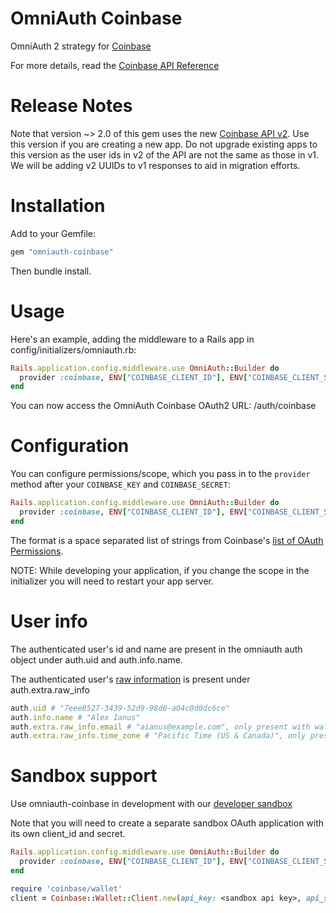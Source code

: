 # OmniAuth Coinbase

OmniAuth 2 strategy for [Coinbase](https://www.coinbase.com/)

For more details, read the [Coinbase API Reference](https://developers.coinbase.com/api/v2)

# Release Notes

Note that version ~> 2.0 of this gem uses the new [Coinbase API v2](https://developers.coinbase.com/api/v2). Use this version if you are creating a new app. Do not upgrade existing apps to this version as the user ids in v2 of the API are not the same as those in v1. We will be adding v2 UUIDs to v1 responses to aid in migration efforts.

# Installation

Add to your Gemfile:

```ruby
gem "omniauth-coinbase"
```

Then bundle install.

# Usage

Here's an example, adding the middleware to a Rails app in config/initializers/omniauth.rb:

```ruby
Rails.application.config.middleware.use OmniAuth::Builder do
  provider :coinbase, ENV["COINBASE_CLIENT_ID"], ENV["COINBASE_CLIENT_SECRET"]
end
```

You can now access the OmniAuth Coinbase OAuth2 URL: /auth/coinbase

# Configuration

You can configure permissions/scope, which you pass in to the `provider` method after your `COINBASE_KEY` and `COINBASE_SECRET`:

```ruby
Rails.application.config.middleware.use OmniAuth::Builder do
  provider :coinbase, ENV["COINBASE_CLIENT_ID"], ENV["COINBASE_CLIENT_SECRET"], scope: 'wallet:user:read wallet:user:email wallet:accounts:read'
end
```

The format is a space separated list of strings from Coinbase's [list of OAuth Permissions](https://developers.coinbase.com/api/v2#scopes).

NOTE: While developing your application, if you change the scope in the initializer you will need to restart your app server.

# User info

The authenticated user's id and name are present in the omniauth auth object under auth.uid and auth.info.name.

The authenticated user's [raw information](https://developers.coinbase.com/api/v2#user-resource) is present under auth.extra.raw_info

```ruby
auth.uid # "7eee8527-3439-52d9-98d6-a04c0d0dc6ce"
auth.info.name # "Alex Ianus"
auth.extra.raw_info.email # "aianus@example.com", only present with wallet:user:email scope
auth.extra.raw_info.time_zone # "Pacific Time (US & Canada)", only present with wallet:user:show scope
```

# Sandbox support

Use omniauth-coinbase in development with our [developer sandbox](https://developers.coinbase.com/blog/2015/02/20/sandbox)

Note that you will need to create a separate sandbox OAuth application with its own client_id and secret.

```ruby
Rails.application.config.middleware.use OmniAuth::Builder do
  provider :coinbase, ENV["COINBASE_CLIENT_ID"], ENV["COINBASE_CLIENT_SECRET"], scope: 'wallet:user:read', sandbox: true
end
```

```ruby
require 'coinbase/wallet'
client = Coinbase::Wallet::Client.new(api_key: <sandbox api key>, api_secret: <sandbox api secret>, api_url: "https://api.sandbox.coinbase.com")
```
